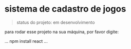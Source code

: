 <h1> sistema de cadastro de jogos</h1>

> status do projeto: em desenvolvimento

para rodar esse projeto na sua máquina, por favor digite:

...
npm install react
...
